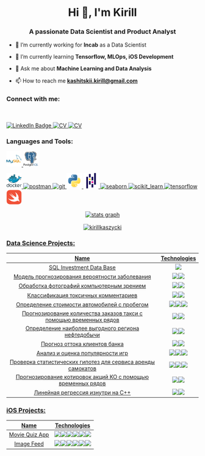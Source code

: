 <h1 align="center">Hi 👋, I'm Kirill</h1>
<h3 align="center">A passionate Data Scientist and Product Analyst</h3>

- 🔭 I’m currently working for **Incab** as a Data Scientist

- 🌱 I’m currently learning **Tensorflow, MLOps, iOS Development**

- 💬 Ask me about **Machine Learning and Data Analysis**

- 📫 How to reach me **kashitskii.kirill@gmail.com**

<h3 align="left">Connect with me:</h3>
<p align="left">
</p>
  <br/><br/>
<div id="badges">
  <a href="https://www.linkedin.com/in/kirill-kashitskii-472386255/">
    <img src="https://img.shields.io/badge/LinkedIn-blue?style=for-the-badge&logo=linkedin&logoColor=white" alt="LinkedIn Badge"/>
  </a>
  <a href="https://drive.google.com/file/d/14ouiQbJo-1A7oQBMoLatFP4xNNglph9m/view?usp=sharing">
    <img src="https://img.shields.io/badge/CV-red?style=for-the-badge&logo=readdotcv&logoColor=white" alt="CV"/>
  </a>
  <a href="https://t.me/kirill_de_franco">
    <img src="https://img.shields.io/badge/Tg-white?style=for-the-badge&logo=telegram&logoColor=blue" alt="CV"/>
  </a>
</div>

<h3 align="left">Languages and Tools:</h3>
<a href="https://www.mysql.com/" target="_blank" rel="noreferrer"> <img src="https://raw.githubusercontent.com/devicons/devicon/master/icons/mysql/mysql-original-wordmark.svg" alt="mysql" width="40" height="40"/> </a> <a href="https://www.postgresql.org" target="_blank" rel="noreferrer"> <img src="https://raw.githubusercontent.com/devicons/devicon/master/icons/postgresql/postgresql-original-wordmark.svg" alt="postgresql" width="40" height="40"/> </a> <p align="left"> <a href="https://www.docker.com/" target="_blank" rel="noreferrer"> <img src="https://raw.githubusercontent.com/devicons/devicon/master/icons/docker/docker-original-wordmark.svg" alt="docker" width="40" height="40"/> </a> <a href="https://postman.com" target="_blank" rel="noreferrer"> <img src="https://www.vectorlogo.zone/logos/getpostman/getpostman-icon.svg" alt="postman" width="40" height="40"/> </a> <a href="https://git-scm.com/" target="_blank" rel="noreferrer"> <img src="https://www.vectorlogo.zone/logos/git-scm/git-scm-icon.svg" alt="git" width="40" height="40"/> </a> <a href="https://www.python.org" target="_blank" rel="noreferrer"> <img src="https://raw.githubusercontent.com/devicons/devicon/master/icons/python/python-original.svg" alt="python" width="40" height="40"/> </a> <a href="https://pandas.pydata.org/" target="_blank" rel="noreferrer"> <img src="https://raw.githubusercontent.com/devicons/devicon/2ae2a900d2f041da66e950e4d48052658d850630/icons/pandas/pandas-original.svg" alt="pandas" width="40" height="40"/> </a> <a href="https://seaborn.pydata.org/" target="_blank" rel="noreferrer"> <img src="https://seaborn.pydata.org/_images/logo-mark-lightbg.svg" alt="seaborn" width="40" height="40"/> </a> <a href="https://scikit-learn.org/" target="_blank" rel="noreferrer"> <img src="https://upload.wikimedia.org/wikipedia/commons/0/05/Scikit_learn_logo_small.svg" alt="scikit_learn" width="40" height="40"/> </a> <a href="https://www.tensorflow.org" target="_blank" rel="noreferrer"> <img src="https://www.vectorlogo.zone/logos/tensorflow/tensorflow-icon.svg" alt="tensorflow" width="40" height="40"/> </a> <a href="https://developer.apple.com/swift/" target="_blank" rel="noreferrer"> <img src="https://raw.githubusercontent.com/devicons/devicon/master/icons/swift/swift-original.svg" alt="swift" width="40" height="40"/> 


<div align="center">
  <img src="https://github-readme-stats.vercel.app/api?username=KirillKaszycki&hide_title=false&hide_rank=false&show_icons=true&include_all_commits=true&count_private=true&disable_animations=false&theme=light&locale=en&hide_border=false&order=1" height="150" alt="stats graph"  />
  <p><img align="center" src="https://github-readme-stats.vercel.app/api/top-langs?username=kirillkaszycki&show_icons=true&locale=en&layout=compact" alt="kirillkaszycki" /></p>
</div>



###




###  Data Science Projects:
| Name | Technologies |
| :--------: | :-------: |
|[SQL Investment Data Base](https://github.com/KirillKaszycki/Yandex_Practicum/tree/main/Projects/14_SQL) |<img src="https://img.shields.io/badge/PostgreSQL-black?style=flat-square&logo=postgresql&logoColor=white"/>|
|[Модель прогнозирования вероятности заболевания](https://github.com/KirillKaszycki/hypertension_classifier) |<img src="https://img.shields.io/badge/TensorFlow-orange?style=flat-square"/><img src="https://img.shields.io/badge/Sklearn-black?style=flat-square&logo=scikitlearn&logoColor=orange"/>|
|[Обработка фотографий компьютерным зрением](https://github.com/KirillKaszycki/CNN_on_ResNet_arc) |<img src="https://img.shields.io/badge/Keras-black?style=flat-square&logo=keras&logoColor=red"/><img src="https://img.shields.io/badge/Python-Blue?style=flat-square&logo=pythony&logoColor=yellow"/>|
|[Классификация токсичных комментариев](https://github.com/KirillKaszycki/Yandex_Practicum/tree/main/Projects/13_Natural_Language_Processing) |<img src="[https://img.shields.io/badge/SciPy-black?style=flat-square&logo=scipy&logoColor=orange](https://img.shields.io/badge/Scikitlearn-black?style=flat-square&logo=scikitlearn&logoColor=yellow)"/><img src="https://img.shields.io/badge/TQDM-black?style=flat-square&logo=tqdm&logoColor=orange"/>|
|[Определение стоимости автомобилей с пробегом](https://github.com/KirillKaszycki/Yandex_Practicum/tree/main/Projects/11_Numerical_Methods) |<img src="https://img.shields.io/badge/Sklearn-black?style=flat-square&logo=scikitlearn&logoColor=orange"/><img src="https://img.shields.io/badge/Plotly-black?style=flat-square&logo=plotly&logoColor=orange"/><img src="https://img.shields.io/badge/LightGBM-black?style=flat-square"/>|
|[Прогнозирование количества заказов такси с помощью временных рядов](https://github.com/KirillKaszycki/Yandex_Practicum/tree/main/Projects/12_Time_Series) |<img src="https://img.shields.io/badge/statsmodels-black?style=flat-square&"/><img src="https://img.shields.io/badge/Scikitlearn-black?style=flat-square&logo=scikitlearn&logoColor=yellow"/>|
|[Определение наиболее выгодного региона нефтедобычи](https://github.com/KirillKaszycki/Yandex_Practicum/tree/main/Projects/08_ML_In_Business)|<img src="https://img.shields.io/badge/Pandas-black?style=flat-square&logo=pandas&logoColor=orange"/><img src="https://img.shields.io/badge/Plotly-black?style=flat-square&logo=plotly&logoColor=orange"/>|
|[Прогноз оттока клиентов банка](https://github.com/KirillKaszycki/Yandex_Practicum/tree/main/Projects/07_Supervised_ML) |<img src="https://img.shields.io/badge/Pandas-black?style=flat-square&logo=pandas&logoColor=orange"/><img src="https://img.shields.io/badge/Sklearn-black?style=flat-square&logo=scikitlearn&logoColor=orange"/>|
|[Анализ и оценка популярности игр](https://github.com/KirillKaszycki/Yandex_Practicum/tree/main/Projects/05_Final_Analysis_Project) |<img src="https://img.shields.io/badge/Pandas-black?style=flat-square&logo=pandas&logoColor=orange"/><img src="https://img.shields.io/badge/MatPlotlib-black?style=flat-square"/><img src="https://img.shields.io/badge/Plotly-black?style=flat-square&logo=plotly&logoColor=orange"/>||
|[Проверка статистических гипотез для сервиса аренды самокатов](https://github.com/KirillKaszycki/Yandex_Practicum/tree/main/Projects/04_Statistical_Data_Analysis) |<img src="https://img.shields.io/badge/Pandas-black?style=flat-square&logo=pandas&logoColor=orange"/><img src="https://img.shields.io/badge/MatPlotlib-black?style=flat-square"/><img src="https://img.shields.io/badge/SciPy-yellow?style=flat-square"/>|
|[Прогнозирование котировок акций KO с помощью временных рядов](https://github.com/KirillKaszycki/stock_analysis) |<img src="https://img.shields.io/badge/statsmodels-black?style=flat-square&"/><img src="https://img.shields.io/badge/Scikitlearn-black?style=flat-square&logo=scikitlearn&logoColor=yellow"/>|
|[Линейная регрессия изнутри на С++](https://github.com/KirillKaszycki/LinearModelStudying/tree/main/ML%20Algorithms) |<img src="https://img.shields.io/badge/%D0%A1++-black?style=flat-square"/><img src="https://img.shields.io/badge/%D0%A1Make-orange?style=flat-square"/>|


###  iOS Projects:
| Name | Technologies |
| :--------: | :-------: |
|[Movie Quiz App](https://github.com/KirillKaszycki/MovieQuiz-ios) |<img src="https://img.shields.io/badge/Swift-orange?style=flat-square"/><img src="https://img.shields.io/badge/UIKit-red?style=flat-square"/><img src="https://img.shields.io/badge/HTTP-yellow?style=flat-square"/><img src="https://img.shields.io/badge/AutoLayout-black?style=flat-square"/><img src="https://img.shields.io/badge/GCD-orange?style=flat-square"/><img src="https://img.shields.io/badge/UserDefaults-yellow?style=flat-square"/>|
|[Image Feed](https://github.com/KirillKaszycki/ImageFeed) |<img src="https://img.shields.io/badge/Swift-orange?style=flat-square"/><img src="https://img.shields.io/badge/UIKit-red?style=flat-square"/><img src="https://img.shields.io/badge/HTTP-yellow?style=flat-square"/><img src="https://img.shields.io/badge/OAuth2.0-black?style=flat-square"/><img src="https://img.shields.io/badge/Navigation-orange?style=flat-square"/><img src="https://img.shields.io/badge/UserDefaults-yellow?style=flat-square"/>|



